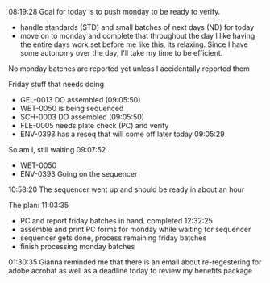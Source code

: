 08:19:28
Goal for today is to push monday to be ready to verify. 
- handle standards (STD) and small batches of next days (ND) for today
- move on to monday and complete that throughout the day
I like having the entire days work set before me like this, its relaxing. Since I have some autonomy over the day, I'll take my time to be efficient. 

No monday batches are reported yet unless I accidentally reported them 


Friday stuff that needs doing 
- GEL-0013 DO  assembled (09:05:50)  
- WET-0050 is being sequenced
- SCH-0003 DO  assembled (09:05:50)
- FLE-0005 needs plate check (PC) and verify
- ENV-0393 has a reseq that will come off later today 09:05:29


So am I, still waiting 09:07:52
- WET-0050 
- ENV-0393
Going on the sequencer 

10:58:20
The sequencer went up and should be ready in about an hour 

The plan: 11:03:35
- PC and report friday batches in hand.  completed 12:32:25
- assemble and print PC forms for monday while waiting for sequencer
- sequencer gets done, process remaining friday batches
- finish processing monday batches
  
  
01:30:35 Gianna reminded me that there is an email about re-regestering for adobe acrobat as well as a deadline today to review my benefits package